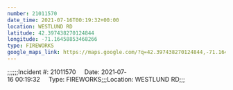 ```yaml
---
number: 21011570
date_time: 2021-07-16T00:19:32+00:00
location: WESTLUND RD
latitude: 42.397438270124844
longitude: -71.16458853468266
type: FIREWORKS
google_maps_link: https://maps.google.com/?q=42.397438270124844,-71.16458853468266
---
```


;;;;;;Incident #: 21011570     Date: 2021‐07‐16 00:19:32     Type: FIREWORKS;;;Location: WESTLUND RD;;;
